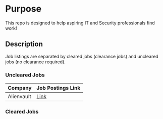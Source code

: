 # Purpose
This repo is designed to help aspiring IT and Security professionals find work!

## Description
Job listings are separated by cleared jobs (clearance jobs) and uncleared jobs (no clearance required).


### Uncleared Jobs

Company | Job Postings Link|
|---|---|
| Alienvault | [Link](http://jobs.jobvite.com/alienvault/) |



### Cleared Jobs
